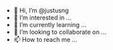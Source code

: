 - 👋 Hi, I’m @justusng
- 👀 I’m interested in ...
- 🌱 I’m currently learning ...
- 💞️ I’m looking to collaborate on ...
- 📫 How to reach me ...

<!---
justusng/justusng is a ✨ special ✨ repository because its `README.md` (this file) appears on your GitHub profile.
You can click the Preview link to take a look at your changes.
--->
